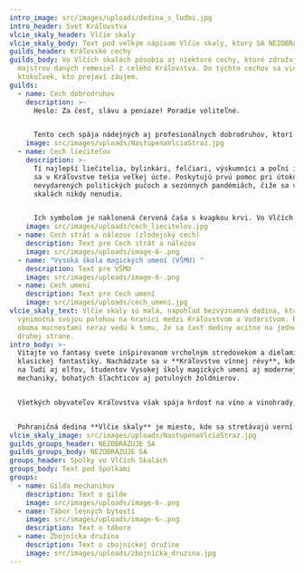 ```yaml
---
intro_image: src/images/uploads/dedina_s_ľuďmi.jpg
intro_header: Svet Kráľovstva
vlcie_skaly_header: Vlčie skaly
vlcie_skaly_body: Text pod veľkým nápisom Vlčie skaly, ktorý SA NEZOBRAZUJE
guilds_header: Kráľovské cechy
guilds_body: Vo Vlčích skalách pôsobia aj niektoré cechy, ktoré združujú
  majstrov daných remesiel z celého Kráľovstva. Do týchto cechov sa vie pridať
  ktokoľvek, kto prejaví záujem.
guilds:
  - name: Cech dobrodruhov
    description: >-
      Heslo: Za česť, slávu a peniaze! Poradie voliteľné. 


      Tento cech spája nádejných aj profesionálnych dobrodruhov, ktorí sa svojim mečom či umom neváhajú popasovať s každou hrozbou pre Vlčie skaly, či už dedinu ohrozuje divoká zver, alebo krčmárovi došla zverina do guláša.
    image: src/images/uploads/NastupenaVlciaStraz.jpg
  - name: Cech liečiteľov
    description: >-
      Tí najlepší liečitelia, bylinkári, felčiari, výskumníci a poľní inovátori
      sa v Kráľovstve tešia veľkej úcte. Poskytujú prvú pomoc pri útokoch,
      nevydarených politických pučoch a sezónnych pandémiách, čiže sa vo Vlčích
      skalách nikdy nenudia.  


      Ich symbolom je naklonená červená čaša s kvapkou krvi. Vo Vlčích skalách ich združuje Lazaret u nemilosrdných bratov, ktorý od roku 1324 sídli v miestnej pevnosti.
    image: src/images/uploads/cech_liecitelov.jpg
  - name: Cech strát a nálezov (zlodejský cech)
    description: Text pre Cech strát a nálezov
    image: src/images/uploads/image-6-.png
  - name: "Vysoká škola magických umení (VŠMU) "
    description: Text pre VŠMU
    image: src/images/uploads/image-6-.png
  - name: Cech umení
    description: Text pre Cech umení
    image: src/images/uploads/cech_umeni.jpg
vlcie_skaly_text: Vlčie skaly sú malá, napohľad bezvýznamná dedina, ktorá je
  výnimočná svojou polohou na hranici medzi Kráľovstvom a Vodárstvom. Boje medzi
  oboma mocnosťami neraz vedú k tomu, že sa časť dediny ocitne na jednej alebo
  druhej strane.
intro_body: >-
  Vitajte vo fantasy svete inšpirovanom vrcholným stredovekom a dielami
  klasickej fantastiky. Nachádzate sa v **Kráľovstve vínnej révy**, kde narazíte
  na ľudí aj elfov, študentov Vysokej školy magických umení aj modernej
  mechaniky, bohatých šľachticov aj potulných žoldnierov.


  Všetkých obyvateľov Kráľovstva však spája hrdosť na víno a vinohrady, na ktoré si robí zálusk susedná **Akvilónia**, známa aj ako Vodárske kráľovstvo. Vodárstvo sníva o revolúcii, ktorú by do Kráľovstva prinieslo, o zalievaní vinohradov vodou z vodovodov, o miešaných nápojoch a ďalších moderných reformách.


  Pohraničná dedina **Vlčie skaly** je miesto, kde sa stretávajú verní občania Kráľovstva, inovátori aj špehovia z Vodárstva, ale hlavne dobrodruhovia z oboch strán.
vlcie_skaly_image: src/images/uploads/NastupenaVlciaStraz.jpg
guilds_groups_header: NEZOBRAZUJE SA
guilds_groups_body: NEZOBRAZUJE SA
groups_header: Spolky vo Vlčích Skalách
groups_body: Text pod Spolkami
groups:
  - name: Gilda mechanikov
    description: Text o gilde
    image: src/images/uploads/image-6-.png
  - name: Tábor lesných bytostí
    image: src/images/uploads/image-6-.png
    description: Text o tábore
  - name: Zbojnícka družina
    description: Text o zbojníckej družine
    image: src/images/uploads/zbojnicka_druzina.jpg
---
```

